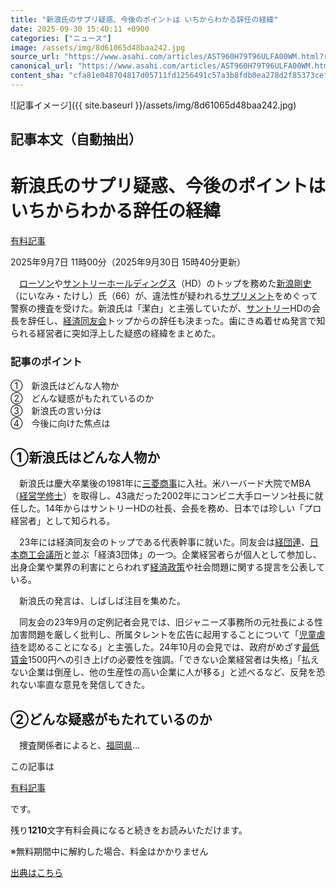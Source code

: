 ```yaml
---
title: "新浪氏のサプリ疑惑、今後のポイントは いちからわかる辞任の経緯"
date: 2025-09-30 15:40:11 +0900
categories: ["ニュース"]
image: /assets/img/8d61065d48baa242.jpg
source_url: "https://www.asahi.com/articles/AST960H79T96ULFA00WM.html?ref=rss"
canonical_url: "https://www.asahi.com/articles/AST960H79T96ULFA00WM.html"
content_sha: "cfa81e048704817d05711fd1256491c57a3b8fdb0ea278d2f85373cef7224103"
---
```


![記事イメージ]({{ site.baseurl }}/assets/img/8d61065d48baa242.jpg)

## 記事本文（自動抽出）
<div><main role="main" id="main"><p></p><div class="y_Qv3"><h1>新浪氏のサプリ疑惑、今後のポイントは　いちからわかる辞任の経緯</h1><div class="mhPng"><p><span class="fNPYU Q_Shz"><a href="//www.asahi.com/news/gold.html?iref=com_gold">有料記事</a></span></p><span class="UDj4P"><time datetime="2025-09-07T02:00:00.000Z">2025年9月7日 11時00分</time><time datetime="2025-09-30T06:40:11.000Z">（2025年9月30日 15時40分更新）</time></span></div></div><p id="gsm_above_SnsUtilityArea"></p><div class="nfyQp"><p>　<a href="//www.asahi.com/topics/word/%E3%83%AD%E3%83%BC%E3%82%BD%E3%83%B3.html" title="ローソン のトピックスを開く" class="eWgMZ">ローソン</a>や<a href="//www.asahi.com/topics/word/%E3%82%B5%E3%83%B3%E3%83%88%E3%83%AA%E3%83%BC%E3%83%9B%E3%83%BC%E3%83%AB%E3%83%87%E3%82%A3%E3%83%B3%E3%82%B0%E3%82%B9.html" title="サントリーホールディングス のトピックスを開く" class="eWgMZ">サントリーホールディングス</a>（HD）のトップを務めた<a href="//www.asahi.com/topics/word/%E6%96%B0%E6%B5%AA%E5%89%9B%E5%8F%B2.html" title="新浪剛史 のトピックスを開く" class="eWgMZ">新浪剛史</a>（にいなみ・たけし）氏（66）が、違法性が疑われる<a href="//www.asahi.com/topics/word/%E3%82%B5%E3%83%97%E3%83%AA%E3%83%A1%E3%83%B3%E3%83%88.html" title="サプリメント のトピックスを開く" class="eWgMZ">サプリメント</a>をめぐって警察の捜査を受けた。新浪氏は「潔白」と主張していたが、<a href="//www.asahi.com/topics/word/%E3%82%B5%E3%83%B3%E3%83%88%E3%83%AA%E3%83%BC.html" title="サントリー のトピックスを開く" class="eWgMZ">サントリー</a>HDの会長を辞任し、<a href="//www.asahi.com/topics/word/%E7%B5%8C%E6%B8%88%E5%90%8C%E5%8F%8B%E4%BC%9A.html" title="経済同友会 のトピックスを開く" class="eWgMZ">経済同友会</a>トップからの辞任も決まった。歯にきぬ着せぬ発言で知られる経営者に突如浮上した疑惑の経緯をまとめた。</p><div class="bv2Sj"><h3>記事のポイント</h3><p>①　新浪氏はどんな人物か<br>②　どんな疑惑がもたれているのか<br>③　新浪氏の言い分は<br>④　今後に向けた焦点は</p></div><h2 class="smgSC">①新浪氏はどんな人物か</h2><p>　新浪氏は慶大卒業後の1981年に<a href="//www.asahi.com/topics/word/%E4%B8%89%E8%8F%B1%E5%95%86%E4%BA%8B.html" title="三菱商事 のトピックスを開く" class="eWgMZ">三菱商事</a>に入社。米ハーバード大院でMBA（<a href="//www.asahi.com/topics/word/%E7%B5%8C%E5%96%B6%E5%AD%A6%E4%BF%AE%E5%A3%AB.html" title="経営学修士 のトピックスを開く" class="eWgMZ">経営学修士</a>）を取得し、43歳だった2002年にコンビニ大手ローソン社長に就任した。14年からはサントリーHDの社長、会長を務め、日本では珍しい「プロ経営者」として知られる。</p><p>　23年には経済同友会のトップである代表幹事に就いた。同友会は<a href="//www.asahi.com/topics/word/%E6%97%A5%E6%9C%AC%E7%B5%8C%E6%B8%88%E5%9B%A3%E4%BD%93%E9%80%A3%E5%90%88%E4%BC%9A.html" title="経団連 のトピックスを開く" class="eWgMZ">経団連</a>、<a href="//www.asahi.com/topics/word/%E6%97%A5%E6%9C%AC%E5%95%86%E5%B7%A5%E4%BC%9A%E8%AD%B0%E6%89%80.html" title="日本商工会議所 のトピックスを開く" class="eWgMZ">日本商工会議所</a>と並ぶ「経済3団体」の一つ。企業経営者らが個人として参加し、出身企業や業界の利害にとらわれず<a href="//www.asahi.com/topics/word/%E7%B5%8C%E6%B8%88%E6%94%BF%E7%AD%96.html" title="経済政策 のトピックスを開く" class="eWgMZ">経済政策</a>や社会問題に関する提言を公表している。</p><p>　新浪氏の発言は、しばしば注目を集めた。</p><p>　同友会の23年9月の定例記者会見では、旧ジャニーズ事務所の元社長による性加害問題を厳しく批判し、所属タレントを広告に起用することについて「<a href="//www.asahi.com/topics/word/%E5%85%90%E7%AB%A5%E8%99%90%E5%BE%85.html" title="児童虐待 のトピックスを開く" class="eWgMZ">児童虐待</a>を認めることになる」と主張した。24年10月の会見では、政府がめざす<a href="//www.asahi.com/topics/word/%E6%9C%80%E4%BD%8E%E8%B3%83%E9%87%91.html" title="最低賃金 のトピックスを開く" class="eWgMZ">最低賃金</a>1500円への引き上げの必要性を強調。「できない企業経営者は失格」「払えない企業は倒産し、他の生産性の高い企業に人が移る」と述べるなど、反発を恐れない率直な意見を発信してきた。</p><span></span><h2 class="smgSC">②どんな疑惑がもたれているのか</h2><p class="Lujdo">　捜査関係者によると、<a href="http://www.asahi.com/area/fukuoka/" title="福岡県 のトピックスを開く" class="eWgMZ">福岡県</a>…</p></div><p></p><div class="NbZMW"><div class="PxAm1"><p>この記事は</p><img src="//www.asahicom.jp/images/icon_key_gold.png" alt><a href="//www.asahi.com/news/gold.html?iref=com_1kiji_g_0">有料記事</a><p>です。</p><span class="Zgt88">残り<b>1210</b>文字</span><span class="hideFromApp">有料会員になると続きをお読みいただけます。</span></div><p class="eQShK">※無料期間中に解約した場合、料金はかかりません</p></div><p x-component-name="WriterProfile" x-component-data='{"writerProfile":{"writerProfileList":[],"isWriterFollowAvailableMember":false},"isFreeArea":true}'></p><p x-component-name="ArticleCommentList" x-component-data='{"commentCount":1,"commentList":[{"comment":"■新聞の報道姿勢を問う　薬物報道の原則、推定無罪の確認を\n　今回の新浪剛史氏をめぐる報道は、二重、三重にこじれた事案である。まず、東京新聞の第一報を厳しく批判的に検証せねばならない。「大麻取締法」と「麻薬及び向精神薬取締法（いわゆる麻薬取締","commentId":"37653","articleId":"AST960H79T96ULFA00WM","title":"新浪氏のサプリ疑惑、今後のポイントは　いちからわかる辞任の経緯","category":"提案","userName":"常見陽平","userType":"expert","commentatorUserName":"tsunemi_yohei","imageUrl":"https://contents.comment.digital.asahi.com/profile/thumbnails/thumb_202304211682042806.jpg","userTitle":"千葉商科大学准教授・働き方評論家","publishedAt":"2025-09-07T07:03:49.000Z","twitterUserName":"","isFreeComment":false,"topics":[]}],"shareUrlBase":"https://www.asahi.com/articles/AST960H79T96ULFA00WM.html","articleId":"AST960H79T96ULFA00WM","commentIdParam":"","equalCommentIdIndex":-1,"isAuthorized":false,"isFreePlan":false,"isPaidMember":false,"isPresent":false,"isHazard":false,"freeUrlBase":"//www.asahi.com","digitalUrlBase":"//digital.asahi.com"}'></p></main></div>

[出典はこちら](https://www.asahi.com/articles/AST960H79T96ULFA00WM.html?ref=rss)
